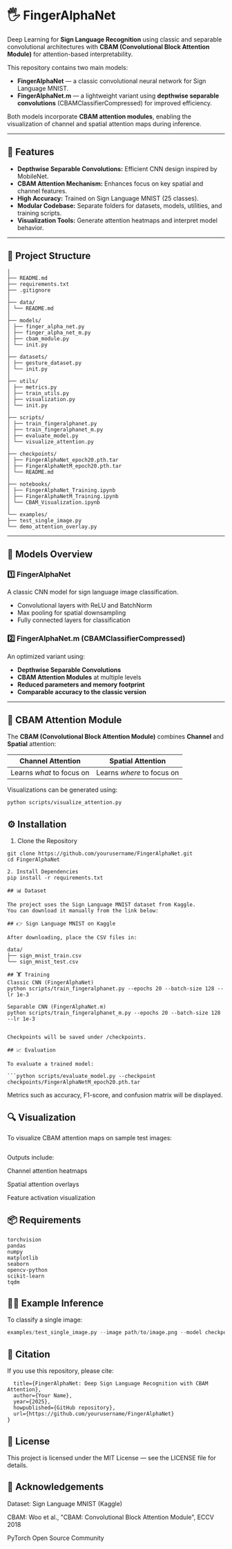 # 🖐️ FingerAlphaNet

Deep Learning for **Sign Language Recognition** using classic and separable convolutional architectures with **CBAM (Convolutional Block Attention Module)** for attention-based interpretability.

This repository contains two main models:
- **FingerAlphaNet** — a classic convolutional neural network for Sign Language MNIST.
- **FingerAlphaNet.m** — a lightweight variant using **depthwise separable convolutions** (CBAMClassifierCompressed) for improved efficiency.

Both models incorporate **CBAM attention modules**, enabling the visualization of channel and spatial attention maps during inference.

---

## 🚀 Features

- **Depthwise Separable Convolutions:** Efficient CNN design inspired by MobileNet.
- **CBAM Attention Mechanism:** Enhances focus on key spatial and channel features.
- **High Accuracy:** Trained on Sign Language MNIST (25 classes).
- **Modular Codebase:** Separate folders for datasets, models, utilities, and training scripts.
- **Visualization Tools:** Generate attention heatmaps and interpret model behavior.

---

## 📂 Project Structure

```FingerAlphaNet/
│
├── README.md
├── requirements.txt
├── .gitignore
│
├── data/
│ └── README.md
│
├── models/
│ ├── finger_alpha_net.py
│ ├── finger_alpha_net_m.py
│ ├── cbam_module.py
│ └── init.py
│
├── datasets/
│ ├── gesture_dataset.py
│ └── init.py
│
├── utils/
│ ├── metrics.py
│ ├── train_utils.py
│ ├── visualization.py
│ └── init.py
│
├── scripts/
│ ├── train_fingeralphanet.py
│ ├── train_fingeralphanet_m.py
│ ├── evaluate_model.py
│ └── visualize_attention.py
│
├── checkpoints/
│ ├── FingerAlphaNet_epoch20.pth.tar
│ ├── FingerAlphaNetM_epoch20.pth.tar
│ └── README.md
│
├── notebooks/
│ ├── FingerAlphaNet_Training.ipynb
│ ├── FingerAlphaNetM_Training.ipynb
│ └── CBAM_Visualization.ipynb
│
└── examples/
├── test_single_image.py
└── demo_attention_overlay.py
```

---

## 🧩 Models Overview

### **1️⃣ FingerAlphaNet**
A classic CNN model for sign language image classification.
- Convolutional layers with ReLU and BatchNorm  
- Max pooling for spatial downsampling  
- Fully connected layers for classification  

### **2️⃣ FingerAlphaNet.m (CBAMClassifierCompressed)**
An optimized variant using:
- **Depthwise Separable Convolutions**  
- **CBAM Attention Modules** at multiple levels  
- **Reduced parameters and memory footprint**  
- **Comparable accuracy to the classic version**

---

## 🧠 CBAM Attention Module

The **CBAM (Convolutional Block Attention Module)** combines **Channel** and **Spatial** attention:

| Channel Attention | Spatial Attention |
|--------------------|------------------|
| Learns *what* to focus on | Learns *where* to focus on |

Visualizations can be generated using:
```bash
python scripts/visualize_attention.py
```

## ⚙️ Installation
1. Clone the Repository
```
git clone https://github.com/yourusername/FingerAlphaNet.git
cd FingerAlphaNet

2. Install Dependencies
pip install -r requirements.txt

## 📊 Dataset

The project uses the Sign Language MNIST dataset from Kaggle.
You can download it manually from the link below:

## 👉 Sign Language MNIST on Kaggle

After downloading, place the CSV files in:

data/
├── sign_mnist_train.csv
└── sign_mnist_test.csv

## 🏋️ Training
Classic CNN (FingerAlphaNet)
python scripts/train_fingeralphanet.py --epochs 20 --batch-size 128 --lr 1e-3

Separable CNN (FingerAlphaNet.m)
python scripts/train_fingeralphanet_m.py --epochs 20 --batch-size 128 --lr 1e-3


Checkpoints will be saved under /checkpoints.

## 📈 Evaluation

To evaluate a trained model:

```python scripts/evaluate_model.py --checkpoint checkpoints/FingerAlphaNetM_epoch20.pth.tar
```

Metrics such as accuracy, F1-score, and confusion matrix will be displayed.

## 🔍 Visualization

To visualize CBAM attention maps on sample test images:

```python scripts/visualize_attention.py
```

Outputs include:

Channel attention heatmaps

Spatial attention overlays

Feature activation visualization

## 📦 Requirements
```torch>=2.0
torchvision
pandas
numpy
matplotlib
seaborn
opencv-python
scikit-learn
tqdm
```
## 🧑‍💻 Example Inference

To classify a single image:

```python
examples/test_single_image.py --image path/to/image.png --model checkpoints/FingerAlphaNetM_epoch20.pth.tar
```
## 🧾 Citation

If you use this repository, please cite:

```@misc{FingerAlphaNet2025,
  title={FingerAlphaNet: Deep Sign Language Recognition with CBAM Attention},
  author={Your Name},
  year={2025},
  howpublished={GitHub repository},
  url={https://github.com/yourusername/FingerAlphaNet}
}
```
## 🧰 License

This project is licensed under the MIT License — see the LICENSE file for details.

## 🌟 Acknowledgements

Dataset: Sign Language MNIST (Kaggle)

CBAM: Woo et al., "CBAM: Convolutional Block Attention Module", ECCV 2018

PyTorch Open Source Community
